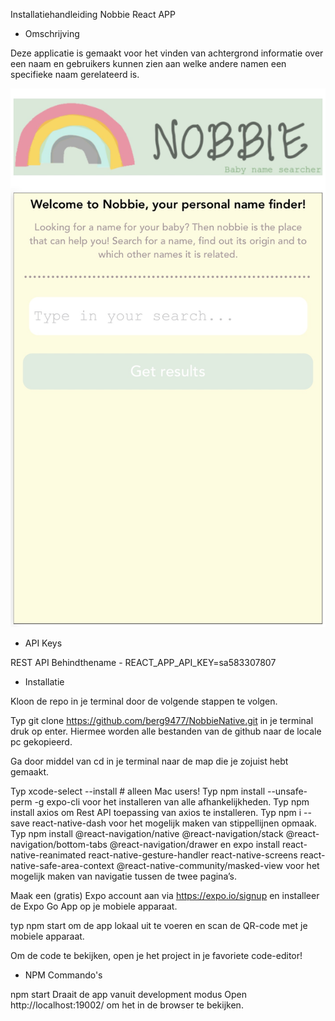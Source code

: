Installatiehandleiding Nobbie React APP

- Omschrijving

Deze applicatie is gemaakt voor het vinden van achtergrond informatie over een naam en gebruikers kunnen zien aan welke andere namen een specifieke naam gerelateerd is.

![](NobbieNative.PNG)


- API Keys

REST API Behindthename - REACT_APP_API_KEY=sa583307807


- Installatie

Kloon de repo in je terminal door de volgende stappen te volgen.

Typ git clone https://github.com/berg9477/NobbieNative.git in je terminal
druk op enter.
Hiermee worden alle bestanden van de github naar de locale pc gekopieerd.

Ga door middel van cd in je terminal naar de map die je zojuist hebt gemaakt.

Typ xcode-select --install # alleen Mac users!
Typ npm install --unsafe-perm -g expo-cli voor het installeren van alle afhankelijkheden.
Typ	npm install axios om Rest API toepassing van axios te installeren.
Typ	npm i --save react-native-dash voor het mogelijk maken van stippellijnen opmaak.
Typ	npm install @react-navigation/native @react-navigation/stack @react-navigation/bottom-tabs @react-navigation/drawer en	expo install react-native-reanimated react-native-gesture-handler react-native-screens react-native-safe-area-context @react-native-community/masked-view voor het mogelijk maken van navigatie tussen de twee pagina’s.

Maak een (gratis) Expo account aan via https://expo.io/signup en installeer de Expo Go App op je mobiele apparaat. 

typ npm start om de app lokaal uit te voeren en scan de QR-code met je mobiele apparaat.

Om de code te bekijken, open je het project in je favoriete code-editor!


- NPM Commando's

npm start
Draait de app vanuit development modus
Open http://localhost:19002/ om het in de browser te bekijken.
